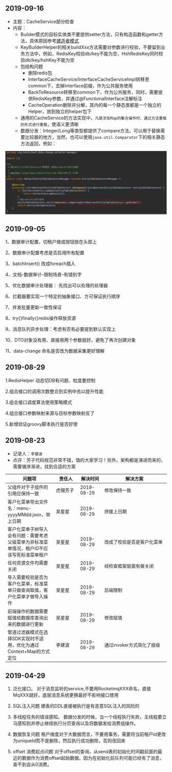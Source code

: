 
## 2019-09-16
- 主题：CacheService部分检查
- 内容：
	- Builder模式的目标实体类不要提供setter方法，只有构造函数和getter方法，具体原因参考[建造者模式](zh-cn/30-manual/2-back/4-design-patterns/builder)
	- KeyBuilderHelper的相关buildXxx方法需要对参数进行校验，不要留到业务方法中，例如，RedisKey校验db/key不能为空，HshRedisKey同时校验db/key/hshKey不能为空
	- 包结构问题
		- 删除redis包
		- InterfaceCacheService/InterfaceCacheServiceImpl转移至common下，去掉Interface前缀，作为公共服务使用
		- BackToResource转移至common下，作为公共服务，同时，需要提供RedisKey参数，并通过@FunctionalInterface注解标注
		- CacheOperation删除并分解，其内的每一个静态类都是一个独立的Helper，放到独立的helper包下
	- 通用的CacheService的方法实现中，`凡是涉及Map的集合操作时，通过方法重载的形式进行重载`，使语义更清晰
	- 数据分发：Integer/Long等类型都提供了compare方法，可以用于替换需要比较器的地方，当然，也可以使用`java.util.Comparator`下的相关静态方法返回，例如：

![比较器示例](img/comparator-sample.png)

## 2019-09-05

1、数据审计配置，切租户做成按钮放在头部上  

2、数据审计配置考虑是否启用所有配置  

3、batchInsert() 改成foreach插入  

4、文档-数据审计-限制场景-有错别字  

5、优化数据审计处理器： 先找出可以处理的处理器  

6、拦截器要实现一个特定的抽象接口、方可保证执行顺序  

7、并发批量更新一致性保证  

8、try{}finally{}redis操作释放资源  

9、消息队列异步处理：考虑有否有必要提到默认实现上  

10、DTO对象没有用、直接用两个参数就好。避免了再次创建对象  

11、data-change 命名是否改为数据采集更好理解


## 2019-08-29  
  
1.RedisHelper 动态切DB有问题、粒度要控制    

2.组合接口的调用次数整合到实例中去以提升性能  

3.组合接口调度算法使用策略模式  

4.组合接口参数映射来源与目标参数映射反了  

5.新增验证groovy脚本执行是否好使  


## 2019-08-23
- 记录人：`李建波`
- 点评：芳子代码规范非常不错，值的大家学习！另外，架构都是演进而来的，需要循序渐进，找到合适的方案

问题项|责任人|解决时间|解决方案
---|---|---|---
父组件对于子组件的引用应保持一致|虎翎芳子|2019-08-29|修改保持一致
客户化菜单导出文件名：menu-yyyyMMdd.json，带上日期|吴星星|2019-08-29|拼接上日期
客户化菜单子树导入会有问题：需要考虑父级菜单为非标准菜单情况，租户ID不应该写死标准菜单租户|吴星星|2019-08-29|改成了校验是否是客户化菜单
任何资源文件均需要关闭|吴星星|2019-08-29|经检查框架层面有做关闭
导入需要校验是否为客户化菜单，标准菜单只做查询取值，客户化菜单才做导入操作|吴星星|2019-08-29|后端限制
前端操作的数据需要赋值给数据库查询出来的数据进行更新|吴星星|2019-08-29|修改赋值
管道过滤器模式在选择SDK实现时不适用，优化为通过Context+Map的方式定位|李建波|2019-08-29|通过invoker方式简化了层级

## 2019-04-29

1. 泛化接口。
对于消息监听的service,不要用RocketmqXXX命名，直接MqXXX就好。底层消息系统更换最好不影响接口使用

2. SQL注入问题
建表的DDL直接被执行是有恶意SQL注入的风险的

3. 多线程任务的错误感知。
数据分发的时候，当一个线程执行失败，主线程要立马感知到并停止继续执行分页查询以及将数据发给消费组操作。

4. 数据恢复问题
租户维度对于大数据而言，不要用事务，需要将当前租户id更改为uniqueId而不是删除，然后执行成功删除，否则改回来

5. offset 消费起点问题
对于offset的查询，从send表的初始化时间戳前面的最近的数据作为消费offset起始数据。因为在初始化前队列可能已经有了消息，
查不到会从0消费。


<style>
table th:first-of-type {
	width: 30%;
}

table th:nth-of-type(2) {
	width: 15%;
}

table th:nth-of-type(3) {
	width: 15%;
}
</style>